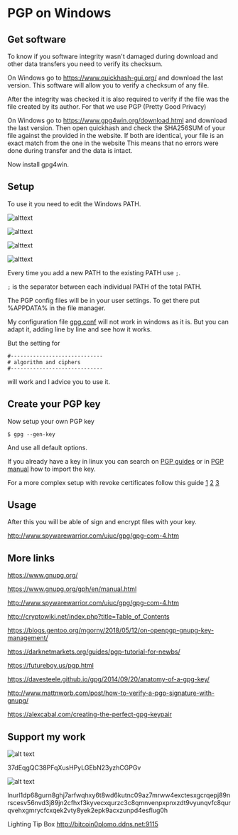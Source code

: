 # PGP on Windows 

## Get software

To know if you software integrity wasn't damaged during download and other data
transfers you need to verify its checksum.

On Windows go to https://www.quickhash-gui.org/ and download the last
version. This software will allow you to verify a checksum of any file.

After the integrity was checked it is also required to verify if the file was
the file created by its author. For that we use PGP (Pretty Good Privacy)

On Windows go to https://www.gpg4win.org/download.html and download the last
version. Then open quickhash and check the SHA256SUM of your file against the
provided in the website. If both are identical, your file is an exact match from
the one in the website This means that no errors were done during transfer and
the data is intact.

Now install gpg4win. 

## Setup 

To use it you need to edit the Windows PATH.

![alttext](https://github.com/bitcoinoplomo/crypto/blob/master/static/image/4_noname_1.png "Logo Title Text 1") 

![alttext](https://github.com/bitcoinoplomo/crypto/blob/master/static/image/4_noname_2.png "Logo Title Text 1") 

![alttext](https://github.com/bitcoinoplomo/crypto/blob/master/static/image/4_noname_3.png "Logo Title Text 1") 

![alttext](https://github.com/bitcoinoplomo/crypto/blob/master/static/image/4_noname_4.png "Logo Title Text 1") 

Every time you add a new PATH to the existing PATH use `;`.

`;` is the separator between each individual PATH of the total PATH. 

The PGP config files will be in your user settings. To get there put %APPDATA% in
the file manager.

My configuration file [gpg.conf](https://github.com/bitcoinoplomo/crypto/blob/master/config/gpg.conf)
will not work in windows as it is. But you can adapt it, adding line by line and see how
it works. 

But the setting for 
```
#-----------------------------                                                                                                              
# algorithm and ciphers                                                                                                                     
#-----------------------------  
```
will work and I advice you to use it.

## Create your PGP key

Now setup your own PGP key 

`$ gpg --gen-key`

And use all default options.

If you already have a key in linux you can search on [PGP
guides](http://www.spywarewarrior.com/uiuc/gpg/gpg-com-4.htm) or in [PGP manual](https://www.gnupg.org/gph/en/manual.html) how to import
the key.

For a more complex setup with revoke certificates follow this guide [1](https://alexcabal.com/creating-the-perfect-gpg-keypair) [2](https://github.com/bitcoinoplomo/articles/blob/master/misc/PGP2.md) [3](https://github.com/bitcoinoplomo/crypto/blob/master/0_PGP.md#creating-the-perfect-gpg-keypair)

## Usage 

After this you will be able of sign and encrypt files with your key.

http://www.spywarewarrior.com/uiuc/gpg/gpg-com-4.htm


## More links

https://www.gnupg.org/

https://www.gnupg.org/gph/en/manual.html

http://www.spywarewarrior.com/uiuc/gpg/gpg-com-4.htm

http://cryptowiki.net/index.php?title=Table_of_Contents

https://blogs.gentoo.org/mgorny/2018/05/12/on-openpgp-gnupg-key-management/

https://darknetmarkets.org/guides/pgp-tutorial-for-newbs/

https://futureboy.us/pgp.html

https://davesteele.github.io/gpg/2014/09/20/anatomy-of-a-gpg-key/

http://www.mattnworb.com/post/how-to-verify-a-pgp-signature-with-gnupg/

https://alexcabal.com/creating-the-perfect-gpg-keypair


## Support my work

![alt text](https://github.com/bitcoinoplomo/crypto/blob/master/static/image/donate1.png "Logo Title Text 1")

37dEqgQC38PFqXusHPyLGEbN23yzhCGPGv

![alt text](https://github.com/bitcoinoplomo/crypto/blob/master/static/image/donate2.png "Logo Title Text 1")

lnurl1dp68gurn8ghj7arfwqhxy6t8wd6kutnc09az7mrww4exctesxgcrqepj89nrscesv56nvd3j89jn2cfhxf3kyvecxqurzc3c8qmnvenpxpnxzdt9vyunqvfc8qurqvehxgmrycfcxqek2vty8yek2epk9acxzunpd4esflug0h

Lighting Tip Box
http://bitcoin0plomo.ddns.net:9115

